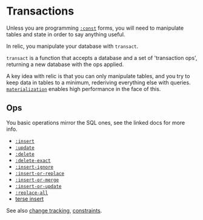 # Transactions

Unless you are programming [`:const`](const.md) forms, you will need to manipulate tables and state in order to say anything useful.

In relic, you manipulate your database with `transact`.

`transact` is a function that accepts a database and a set of 'transaction ops', returning a new database with the ops applied.

A key idea with relic is that you can only manipulate tables, and you try to keep data in tables to a minimum, rederiving everything else with queries. [`materialization`](materialization.md) enables high performance in the face of this.

## Ops

You basic operations mirror the SQL ones, see the linked docs for more info.

- [`:insert`](insert.md)
- [`:update`](update.md)
- [`:delete`](delete.md)
- [`:delete-exact`](delete-exact.md)
- [`:insert-ignore`](insert-ignore.md)
- [`:insert-or-replace`](insert-or-replace.md)
- [`:insert-or-merge`](insert-or-merge.md)
- [`:insert-or-update`](insert-or-update.md)
- [`:replace-all`](replace-all.md)
- [terse insert](terse-insert.md)


See also [change tracking](change-tracking.md), [constraints](constraints.md).